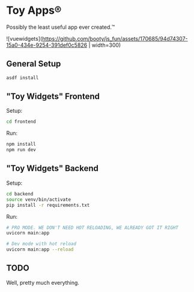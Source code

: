 # Toy Apps®

Possibly the least useful app ever created.™

![vuewidgets](https://github.com/booty/js_fun/assets/170685/94d74307-15a0-434e-9254-391def0c5826 | width=300)

## General Setup

```bash
asdf install
```

## "Toy Widgets" Frontend

Setup:

```bash
cd frontend
```

Run:

```bash
npm install
npm run dev
```

## "Toy Widgets" Backend

Setup:

```bash
cd backend
source venv/bin/activate
pip install -r requirements.txt
```

Run:

```bash
# PRO MODE. WE DON'T NEED HOT RELOADING, WE ALREADY GOT IT RIGHT
uvicorn main:app

# Dev mode with hot reload
uvicorn main:app --reload
```

## TODO

Well, pretty much everything.

